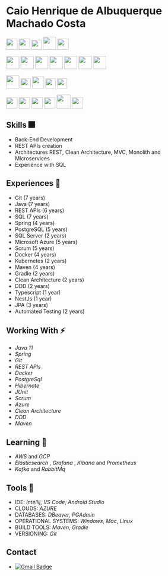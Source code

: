 # Caio Henrique de Albuquerque Machado Costa 

<span><img height="30px" src="https://cdn.svgporn.com/logos/java.svg">
<img height="30px" src="https://cdn.svgporn.com/logos/spring.svg">
<img height="27px" src="https://cdn.svgporn.com/logos/maven.svg">
<img height="35px" src="https://cdn.svgporn.com/logos/hibernate.svg">
<img height="30px" src="https://cdn.svgporn.com/logos/intellij-idea.svg">

<span><img height="35px" src="https://cdn.svgporn.com/logos/javascript.svg">
<img height="35px" src="https://cdn.svgporn.com/logos/typescript-icon.svg">
<img height="35px" src="https://cdn.svgporn.com/logos/nestjs.svg">
<img height="35px" src="https://cdn.svgporn.com/logos/angular-icon.svg">
<img height="35px" src="https://cdn.svgporn.com/logos/jest.svg">
<img height="35px" src="https://cdn.svgporn.com/logos/npm.svg">
<img height="35px" src="https://cdn.svgporn.com/logos/visual-studio-code.svg">

<span><img height="35px" src="https://cdn.svgporn.com/logos/git.svg">
<img height="27px" src="https://cdn.svgporn.com/logos/docker.svg">
<img height="32px" src="https://cdn.svgporn.com/logos/kubernetes.svg">
<img height="27px" src="https://cdn.svgporn.com/logos/kibana.svg">
<img height="27px" src="https://cdn.svgporn.com/logos/rabbitmq.svg">

<span><img height="30px" src="https://cdn.svgporn.com/logos/html-5.svg">
<img height="30px" src="https://cdn.svgporn.com/logos/insomnia.svg">
<img height="30px" src="https://cdn.svgporn.com/logos/postman-icon.svg">
<img height="30px" src="https://cdn.svgporn.com/logos/android-icon.svg">
<img height="37px" src="https://cdn.svgporn.com/logos/postgresql.svg">
<img height="30px" src="https://cdn.svgporn.com/logos/mongodb.svg">

## Skills 🎆
* Back-End Development
* REST APIs creation
* Architectures REST, Clean Architecture, MVC, Monolith and Microservices
* Experience with SQL

## Experiences 📕
* Git (7 years)
* Java (7 years)
* REST APIs (6 years)
* SQL (7 years)
* Spring (4 years) 
* PostgreSQL (5 years)
* SQL Server (2 years)
* Microsoft Azure (5 years)
* Scrum (5 years)
* Docker (4 years)
* Kubernetes (2 years)
* Maven (4 years)
* Gradle (2 years)
* Clean Architecture (2 years)
* DDD (2 years)
* Typescript (1 year)
* NestJs (1 year)
* JPA (3 years)
* Automated Testing (2 years)
    
## Working With ⚡
* _Java 11_
* _Spring_
* _Git_
* _REST APIs_ 
* _Docker_
* _PostgreSql_ 
* _Hibernate_
* _JUnit_ 
* _Scrum_ 
* _Azure_ 
* _Clean Architecture_ 
* _DDD_ 
* _Maven_
    
## Learning 🌱
* _AWS_ and _GCP_
* _Elasticsearch_ , _Grafana_ , _Kibana_ and _Prometheus_ 
* _Kafka_ and _RabbitMq_
 
## Tools 🔨
* IDE: _Intellij_, _VS Code_, _Android Studio_
* CLOUDS: _AZURE_
* DATABASES: _DBeaver_, _PGAdmin_
* OPERATIONAL SYSTEMS: _Windows_, _Mac_, _Linux_
* BUILD TOOLS: _Maven_, _Gradle_
* VERSIONING: _Git_
   
## Contact
* [![Gmail Badge](https://img.shields.io/badge/-caiohamc@gmail.com-c14438?style=flat-square&logo=Gmail&logoColor=white&link=mailto:sakshamtaneja7861@gmail.com)](mailto:caiohamc@gmail.com)
